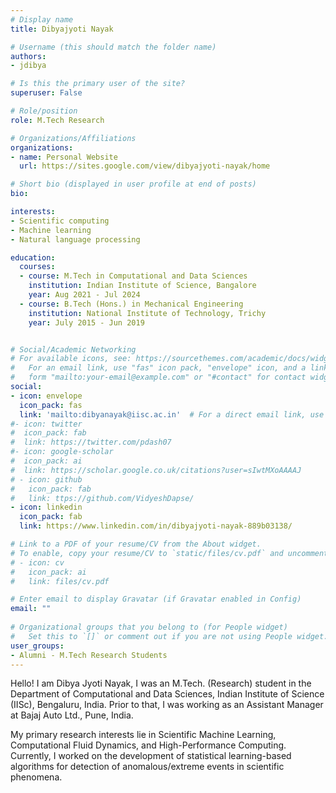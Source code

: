 ```yaml
---
# Display name
title: Dibyajyoti Nayak

# Username (this should match the folder name)
authors:
- jdibya

# Is this the primary user of the site?
superuser: False

# Role/position
role: M.Tech Research

# Organizations/Affiliations
organizations:
- name: Personal Website
  url: https://sites.google.com/view/dibyajyoti-nayak/home

# Short bio (displayed in user profile at end of posts)
bio: 

interests:
- Scientific computing   
- Machine learning
- Natural language processing

education:
  courses:
  - course: M.Tech in Computational and Data Sciences
    institution: Indian Institute of Science, Bangalore
    year: Aug 2021 - Jul 2024
  - course: B.Tech (Hons.) in Mechanical Engineering
    institution: National Institute of Technology, Trichy
    year: July 2015 - Jun 2019


# Social/Academic Networking
# For available icons, see: https://sourcethemes.com/academic/docs/widgets/#icons
#   For an email link, use "fas" icon pack, "envelope" icon, and a link in the
#   form "mailto:your-email@example.com" or "#contact" for contact widget.
social:
- icon: envelope
  icon_pack: fas
  link: 'mailto:dibyanayak@iisc.ac.in'  # For a direct email link, use "mailto:test@example.org".
#- icon: twitter
#  icon_pack: fab
#  link: https://twitter.com/pdash07
#- icon: google-scholar
#  icon_pack: ai
#  link: https://scholar.google.co.uk/citations?user=sIwtMXoAAAAJ
# - icon: github
#   icon_pack: fab
#   link: ttps://github.com/VidyeshDapse/ 
- icon: linkedin
  icon_pack: fab
  link: https://www.linkedin.com/in/dibyajyoti-nayak-889b03138/

# Link to a PDF of your resume/CV from the About widget.
# To enable, copy your resume/CV to `static/files/cv.pdf` and uncomment the lines below.  
# - icon: cv
#   icon_pack: ai
#   link: files/cv.pdf

# Enter email to display Gravatar (if Gravatar enabled in Config)
email: ""
  
# Organizational groups that you belong to (for People widget)
#   Set this to `[]` or comment out if you are not using People widget.  
user_groups:
- Alumni - M.Tech Research Students
---
```

Hello! I am Dibya Jyoti Nayak, I was an M.Tech. (Research) student in the Department of Computational and Data Sciences, Indian Institute of Science (IISc), Bengaluru, India. Prior to that, I was working as an Assistant Manager at Bajaj Auto Ltd., Pune, India. 


My primary research interests lie in Scientific Machine Learning, Computational Fluid Dynamics, and High-Performance Computing. Currently, I worked on the development of statistical learning-based algorithms for detection of anomalous/extreme events in scientific phenomena. 
